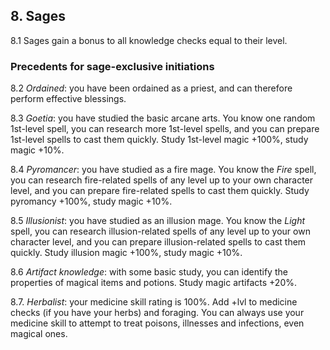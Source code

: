 <h2>8. Sages</h2>

8.1 Sages gain a bonus to all knowledge checks equal to their level.

<h3>Precedents for sage-exclusive initiations</h3>

8.2 _Ordained_: you have been ordained as a priest, and can therefore perform effective blessings.

8.3 _Goetia_: you have studied the basic arcane arts. You know one random 1st-level spell, you can research more 1st-level spells, and you can prepare 1st-level spells to cast them quickly. Study 1st-level magic +100%, study magic +10%.

8.4 _Pyromancer_: you have studied as a fire mage. You know the _Fire_ spell, you can research fire-related spells of any level up to your own character level, and you can prepare fire-related spells to cast them quickly. Study pyromancy +100%, study magic +10%.

8.5 _Illusionist_: you have studied as an illusion mage. You know the _Light_ spell, you can research illusion-related spells of any level up to your own character level, and you can prepare illusion-related spells to cast them quickly. Study illusion magic +100%, study magic +10%.

8.6 _Artifact knowledge_: with some basic study, you can identify the properties of magical items and potions. Study magic artifacts +20%.

8.7. _Herbalist_: your medicine skill rating is 100%. Add +lvl to medicine checks (if you have your herbs) and foraging. You can always use your medicine skill to attempt to treat poisons, illnesses and infections, even magical ones.
